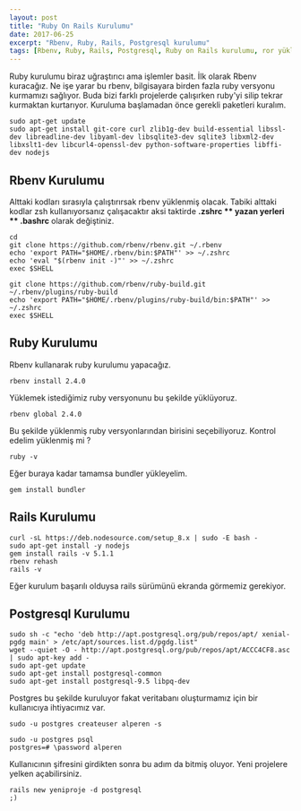 ```yaml
---
layout: post
title: "Ruby On Rails Kurulumu"
date: 2017-06-25
excerpt: "Rbenv, Ruby, Rails, Postgresql kurulumu"
tags: [Rbenv, Ruby, Rails, Postgresql, Ruby on Rails kurulumu, ror yükleme]
---
```

Ruby kurulumu biraz uğraştırıcı ama işlemler basit. İlk olarak Rbenv kuracağız. Ne işe yarar bu rbenv, bilgisayara birden fazla ruby versyonu kurmamızı sağlıyor. Buda bizi farklı projelerde çalışırken ruby'yi silip tekrar kurmaktan kurtarıyor. Kuruluma başlamadan önce gerekli paketleri kuralım. 

    sudo apt-get update
    sudo apt-get install git-core curl zlib1g-dev build-essential libssl-dev libreadline-dev libyaml-dev libsqlite3-dev sqlite3 libxml2-dev libxslt1-dev libcurl4-openssl-dev python-software-properties libffi-dev nodejs


Rbenv Kurulumu
---

Alttaki kodları sırasıyla çalıştırırsak rbenv yüklenmiş olacak. Tabiki alttaki kodlar zsh kullanıyorsanız çalışacaktır aksi taktirde **.zshrc ** yazan yerleri ** .bashrc** olarak değiştiniz.

    cd
    git clone https://github.com/rbenv/rbenv.git ~/.rbenv
    echo 'export PATH="$HOME/.rbenv/bin:$PATH"' >> ~/.zshrc
    echo 'eval "$(rbenv init -)"' >> ~/.zshrc
    exec $SHELL
    
    git clone https://github.com/rbenv/ruby-build.git ~/.rbenv/plugins/ruby-build
    echo 'export PATH="$HOME/.rbenv/plugins/ruby-build/bin:$PATH"' >> ~/.zshrc
    exec $SHELL


Ruby Kurulumu
---

Rbenv kullanarak ruby kurulumu yapacağız. 

    rbenv install 2.4.0

Yüklemek istediğimiz ruby versyonunu bu şekilde yüklüyoruz.

    rbenv global 2.4.0

Bu şekilde yüklenmiş ruby versyonlarından birisini seçebiliyoruz. Kontrol edelim yüklenmiş mi ?

    ruby -v

Eğer buraya kadar tamamsa bundler yükleyelim.

    gem install bundler

Rails Kurulumu
---

    curl -sL https://deb.nodesource.com/setup_8.x | sudo -E bash -
    sudo apt-get install -y nodejs
    gem install rails -v 5.1.1
    rbenv rehash
    rails -v

Eğer kurulum başarılı olduysa rails sürümünü ekranda görmemiz gerekiyor. 

Postgresql Kurulumu
---

    sudo sh -c "echo 'deb http://apt.postgresql.org/pub/repos/apt/ xenial-pgdg main' > /etc/apt/sources.list.d/pgdg.list"
    wget --quiet -O - http://apt.postgresql.org/pub/repos/apt/ACCC4CF8.asc | sudo apt-key add -
    sudo apt-get update
    sudo apt-get install postgresql-common
    sudo apt-get install postgresql-9.5 libpq-dev 

Postgres bu şekilde kuruluyor fakat veritabanı oluşturmamız için bir kullanıcıya ihtiyacımız var.

    sudo -u postgres createuser alperen -s
    
    sudo -u postgres psql
    postgres=# \password alperen

Kullanıcının şifresini girdikten sonra bu adım da bitmiş oluyor. Yeni projelere yelken açabilirsiniz.

    rails new yeniproje -d postgresql 
    ;)
